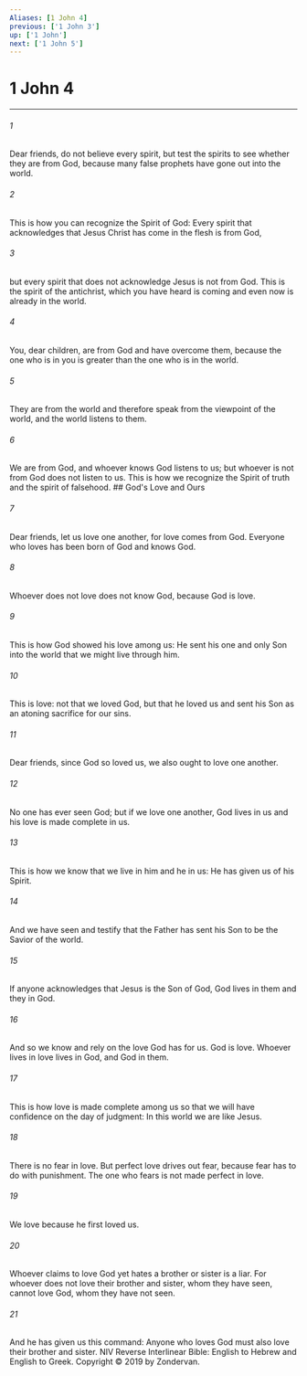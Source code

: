 ```yaml
---
Aliases: [1 John 4]
previous: ['1 John 3']
up: ['1 John']
next: ['1 John 5']
---
```

# 1 John 4

***


###### 1 
Dear friends, do not believe every spirit, but test the spirits to see whether they are from God, because many false prophets have gone out into the world. 

###### 2 
This is how you can recognize the Spirit of God: Every spirit that acknowledges that Jesus Christ has come in the flesh is from God, 

###### 3 
but every spirit that does not acknowledge Jesus is not from God. This is the spirit of the antichrist, which you have heard is coming and even now is already in the world. 

###### 4 
You, dear children, are from God and have overcome them, because the one who is in you is greater than the one who is in the world. 

###### 5 
They are from the world and therefore speak from the viewpoint of the world, and the world listens to them. 

###### 6 
We are from God, and whoever knows God listens to us; but whoever is not from God does not listen to us. This is how we recognize the Spirit of truth and the spirit of falsehood. ## God's Love and Ours 

###### 7 
Dear friends, let us love one another, for love comes from God. Everyone who loves has been born of God and knows God. 

###### 8 
Whoever does not love does not know God, because God is love. 

###### 9 
This is how God showed his love among us: He sent his one and only Son into the world that we might live through him. 

###### 10 
This is love: not that we loved God, but that he loved us and sent his Son as an atoning sacrifice for our sins. 

###### 11 
Dear friends, since God so loved us, we also ought to love one another. 

###### 12 
No one has ever seen God; but if we love one another, God lives in us and his love is made complete in us. 

###### 13 
This is how we know that we live in him and he in us: He has given us of his Spirit. 

###### 14 
And we have seen and testify that the Father has sent his Son to be the Savior of the world. 

###### 15 
If anyone acknowledges that Jesus is the Son of God, God lives in them and they in God. 

###### 16 
And so we know and rely on the love God has for us. God is love. Whoever lives in love lives in God, and God in them. 

###### 17 
This is how love is made complete among us so that we will have confidence on the day of judgment: In this world we are like Jesus. 

###### 18 
There is no fear in love. But perfect love drives out fear, because fear has to do with punishment. The one who fears is not made perfect in love. 

###### 19 
We love because he first loved us. 

###### 20 
Whoever claims to love God yet hates a brother or sister is a liar. For whoever does not love their brother and sister, whom they have seen, cannot love God, whom they have not seen. 

###### 21 
And he has given us this command: Anyone who loves God must also love their brother and sister. NIV Reverse Interlinear Bible: English to Hebrew and English to Greek. Copyright © 2019 by Zondervan.
